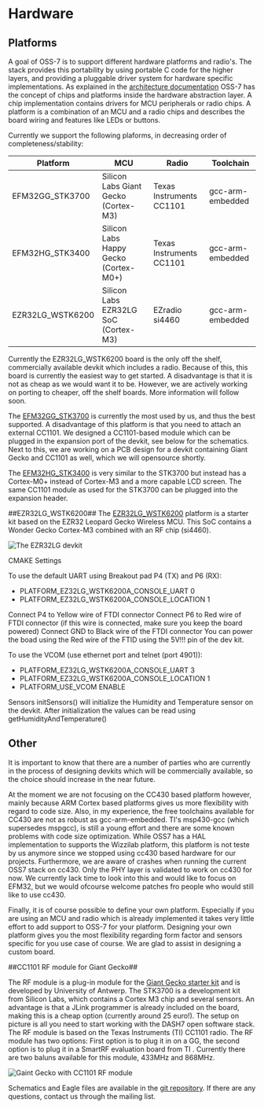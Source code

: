 # Hardware

## Platforms

A goal of OSS-7 is to support different hardware platforms and radio's. 
The stack provides this portability by using portable C code for the higher layers, and providing a pluggable driver system for hardware specific implementations. 
As explained in the [architecture documentation](architecture.md) OSS-7 has the concept of chips and platforms inside the hardware abstraction layer.
A chip implementation contains drivers for MCU peripherals or radio chips. A platform is a combination of an MCU and a radio chips and describes the board wiring and features like LEDs or buttons. 

Currently we support the following plaforms, in decreasing order of completeness/stability:

Platform        | MCU                                   | Radio                         | Toolchain         | 
--------------- | ------------------------------------- | ----------------------------- | ----------------- | 
EFM32GG_STK3700 | Silicon Labs Giant Gecko (Cortex-M3)  | Texas Instruments CC1101      | gcc-arm-embedded  |
EFM32HG_STK3400 | Silicon Labs Happy Gecko (Cortex-M0+) | Texas Instruments CC1101      | gcc-arm-embedded  |
EZR32LG_WSTK6200| Silicon Labs EZR32LG SoC (Cortex-M3)	| EZradio si4460 			| gcc-arm-embedded  |

Currently the EZR32LG_WSTK6200 board is the only off the shelf, commercially available devkit which includes a radio. Because of this, this board is currently the easiest way to get started. A disadvantage is that it is not as cheap as we would want it to be. However, we are actively working on porting to cheaper, off the shelf boards. More information will follow soon.

The [EFM32GG_STK3700](https://www.silabs.com/products/mcu/lowpower/Pages/efm32gg-stk3700.aspx) is currently the most used by us, and thus the best supported.
A disadvantage of this platform is that you need to attach an external CC1101. We designed a CC1101-based module which can be plugged in the expansion port of the devkit, see below for the schematics.
Next to this, we are working on a PCB design for a devkit containing Giant Gecko and CC1101 as well, which we will opensource shortly.

The [EFM32HG_STK3400](https://www.silabs.com/products/mcu/32-bit/Pages/efm32hg-stk3400.aspx) is very similar to the STK3700 but instead has a Cortex-M0+ instead of Cortex-M3 and a more capable LCD screen. The same CC1101 module as used for the STK3700 can be plugged into the expansion header.

##EZR32LG_WSTK6200##
The [EZR32LG_WSTK6200](https://www.silabs.com/products/wireless/wirelessmcu/Pages/ezr32lg-starter-kits.aspx) platform is a starter kit based on the EZR32 Leopard Gecko Wireless MCU. This SoC contains a Wonder Gecko Cortex-M3 combined with an RF chip (si4460). 

![The EZR32LG devkit](wstk6200.png)

CMAKE Settings

To use the default UART using Breakout pad P4 (TX) and P6 (RX):
* PLATFORM_EZ32LG_WSTK6200A_CONSOLE_UART		0
* PLATFORM_EZ32LG_WSTK6200A_CONSOLE_LOCATION	1

Connect P4 to Yellow wire of FTDI connector
Connect P6 to Red wire of FTDI connector (if this wire is connected, make sure you keep the board powered)
Connect GND to Black wire of the FTDI connector
You can power the boad using the Red wire of the FTID using the 5V!!! pin of the dev kit.

To use the VCOM (use ethernet port and telnet (port 4901)):
* PLATFORM_EZ32LG_WSTK6200A_CONSOLE_UART		3
* PLATFORM_EZ32LG_WSTK6200A_CONSOLE_LOCATION	1
* PLATFORM_USE_VCOM								ENABLE

Sensors
initSensors() will initialize the Humidity and Temperature sensor on the devkit.
After initialization the values can be read using getHumidityAndTemperature()

## Other

It is important to know that there are a number of parties who are currently in the process of designing devkits which will be commercially available, 
so the choice should increase in the near future.

At the moment we are not focusing on the CC430 based platform however, mainly because ARM Cortex based platforms gives us more flexibility with regard to code size.
Also, in my experience, the free toolchains available for CC430 are not as robust as gcc-arm-embedded. TI's msp430-gcc (which supersedes mspgcc),
is still a young effort and there are some known problems with code size optimization. While OSS7 has a HAL implementation to supports the Wizzilab platform, this platform is not teste by us anymore since we stopped using cc430 based hardware for our projects. Furthermore, we are aware of crashes when running the current OSS7 stack on cc430. Only the PHY layer is validated to work on cc430 for now. We currently lack time to look into this and would like to focus on EFM32, but we would ofcourse welcome patches fro people who would still like to use cc430.

Finally, it is of course possible to define your own platform. Especially if you are using an MCU and radio which is already implemented it takes very little effort to add support to OSS-7 for your platform.
Designing your own platform gives you the most flexibility regarding form factor and sensors specific for you use case of course. We are glad to assist in designing a custom board.

##CC1101 RF module for Giant Gecko##

The RF module is a plug-in module for the [Giant Gecko starter kit](https://www.silabs.com/products/mcu/lowpower/Pages/efm32gg-stk3700.aspx) and is developed by University of Antwerp. The STK3700 is a development kit from Silicon Labs, which contains a Cortex M3 chip and several sensors. 
An advantage is that a JLink programmer is already included on the board, making this is a cheap option (currently around 25 euro!). The setup on picture is all you need to start working with the DASH7 open software stack. 
The RF module is based on the Texas Instruments (TI) CC1101 radio. The RF module has two options: First option is to plug it in on a GG, the second option is to plug it in a SmartRF evaluation board from TI . 
Currently there are two baluns available for this module, 433MHz and 868MHz. 

![Gaint Gecko with CC1101 RF module](GG_CC1101.jpg)

Schematics and Eagle files are available in the [git repository](https://github.com/mosaic-lopow/dash7-ap-open-source-stack/tree/master/hardware/stk3700-cc1101). If there are any questions, contact us through the mailing list.

